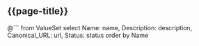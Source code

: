 ## {{page-title}}

@```
	from ValueSet
	select 
	Name: name, 
	Description: description, 
	Canonical_URL: url,
	Status: status
	order by Name
```